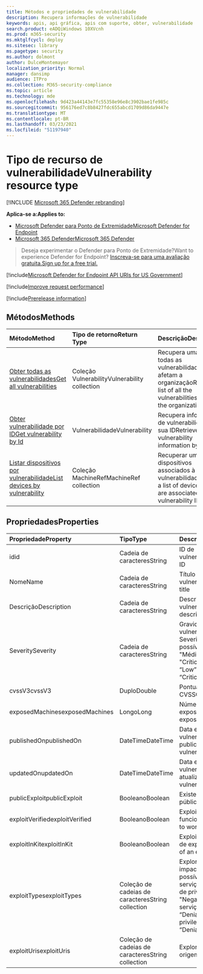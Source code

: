 ```yaml
---
title: Métodos e propriedades de vulnerabilidade
description: Recupera informações de vulnerabilidade
keywords: apis, api gráfica, apis com suporte, obter, vulnerabilidade
search.product: eADQiWindows 10XVcnh
ms.prod: m365-security
ms.mktglfcycl: deploy
ms.sitesec: library
ms.pagetype: security
ms.author: dolmont
author: DulceMontemayor
localization_priority: Normal
manager: dansimp
audience: ITPro
ms.collection: M365-security-compliance
ms.topic: article
ms.technology: mde
ms.openlocfilehash: 9d423a44143e7fc55358e96e8c3902bae1fe985c
ms.sourcegitcommit: 956176ed7c8b8427fdc655abcd1709d86da9447e
ms.translationtype: MT
ms.contentlocale: pt-BR
ms.lasthandoff: 03/23/2021
ms.locfileid: "51197940"
---
```

# <a name="vulnerability-resource-type"></a><span data-ttu-id="35b99-104">Tipo de recurso de vulnerabilidade</span><span class="sxs-lookup"><span data-stu-id="35b99-104">Vulnerability resource type</span></span>

[!INCLUDE [Microsoft 365 Defender rebranding](../../includes/microsoft-defender.md)]


<span data-ttu-id="35b99-105">**Aplica-se a:**</span><span class="sxs-lookup"><span data-stu-id="35b99-105">**Applies to:**</span></span>
- [<span data-ttu-id="35b99-106">Microsoft Defender para Ponto de Extremidade</span><span class="sxs-lookup"><span data-stu-id="35b99-106">Microsoft Defender for Endpoint</span></span>](https://go.microsoft.com/fwlink/?linkid=2154037)
- [<span data-ttu-id="35b99-107">Microsoft 365 Defender</span><span class="sxs-lookup"><span data-stu-id="35b99-107">Microsoft 365 Defender</span></span>](https://go.microsoft.com/fwlink/?linkid=2118804)

> <span data-ttu-id="35b99-108">Deseja experimentar o Defender para Ponto de Extremidade?</span><span class="sxs-lookup"><span data-stu-id="35b99-108">Want to experience Defender for Endpoint?</span></span> [<span data-ttu-id="35b99-109">Inscreva-se para uma avaliação gratuita.</span><span class="sxs-lookup"><span data-stu-id="35b99-109">Sign up for a free trial.</span></span>](https://www.microsoft.com/microsoft-365/windows/microsoft-defender-atp?ocid=docs-wdatp-pullalerts-abovefoldlink) 

[!include[Microsoft Defender for Endpoint API URIs for US Government](../../includes/microsoft-defender-api-usgov.md)]

[!include[Improve request performance](../../includes/improve-request-performance.md)]


[!include[Prerelease information](../../includes/prerelease.md)]

## <a name="methods"></a><span data-ttu-id="35b99-110">Métodos</span><span class="sxs-lookup"><span data-stu-id="35b99-110">Methods</span></span>
<span data-ttu-id="35b99-111">Método</span><span class="sxs-lookup"><span data-stu-id="35b99-111">Method</span></span> |<span data-ttu-id="35b99-112">Tipo de retorno</span><span class="sxs-lookup"><span data-stu-id="35b99-112">Return Type</span></span> |<span data-ttu-id="35b99-113">Descrição</span><span class="sxs-lookup"><span data-stu-id="35b99-113">Description</span></span>
:---|:---|:---
[<span data-ttu-id="35b99-114">Obter todas as vulnerabilidades</span><span class="sxs-lookup"><span data-stu-id="35b99-114">Get all vulnerabilities</span></span>](get-all-vulnerabilities.md) | <span data-ttu-id="35b99-115">Coleção Vulnerability</span><span class="sxs-lookup"><span data-stu-id="35b99-115">Vulnerability collection</span></span> | <span data-ttu-id="35b99-116">Recupera uma lista de todas as vulnerabilidades que afetam a organização</span><span class="sxs-lookup"><span data-stu-id="35b99-116">Retrieves a list of all the vulnerabilities affecting the organization</span></span>
[<span data-ttu-id="35b99-117">Obter vulnerabilidade por ID</span><span class="sxs-lookup"><span data-stu-id="35b99-117">Get vulnerability by Id</span></span>](get-vulnerability-by-id.md) | <span data-ttu-id="35b99-118">Vulnerabilidade</span><span class="sxs-lookup"><span data-stu-id="35b99-118">Vulnerability</span></span> | <span data-ttu-id="35b99-119">Recupera informações de vulnerabilidade por sua ID</span><span class="sxs-lookup"><span data-stu-id="35b99-119">Retrieves vulnerability information by its ID</span></span>
[<span data-ttu-id="35b99-120">Listar dispositivos por vulnerabilidade</span><span class="sxs-lookup"><span data-stu-id="35b99-120">List devices by vulnerability</span></span>](get-machines-by-vulnerability.md)| <span data-ttu-id="35b99-121">Coleção MachineRef</span><span class="sxs-lookup"><span data-stu-id="35b99-121">MachineRef collection</span></span> | <span data-ttu-id="35b99-122">Recuperar uma lista de dispositivos associados à ID de vulnerabilidade</span><span class="sxs-lookup"><span data-stu-id="35b99-122">Retrieve a list of devices that are associated with the vulnerability ID</span></span> 


## <a name="properties"></a><span data-ttu-id="35b99-123">Propriedades</span><span class="sxs-lookup"><span data-stu-id="35b99-123">Properties</span></span>
<span data-ttu-id="35b99-124">Propriedade</span><span class="sxs-lookup"><span data-stu-id="35b99-124">Property</span></span> |  <span data-ttu-id="35b99-125">Tipo</span><span class="sxs-lookup"><span data-stu-id="35b99-125">Type</span></span>    |   <span data-ttu-id="35b99-126">Descrição</span><span class="sxs-lookup"><span data-stu-id="35b99-126">Description</span></span>
:---|:---|:---
<span data-ttu-id="35b99-127">id</span><span class="sxs-lookup"><span data-stu-id="35b99-127">id</span></span> | <span data-ttu-id="35b99-128">Cadeia de caracteres</span><span class="sxs-lookup"><span data-stu-id="35b99-128">String</span></span> | <span data-ttu-id="35b99-129">ID de vulnerabilidade</span><span class="sxs-lookup"><span data-stu-id="35b99-129">Vulnerability ID</span></span>
<span data-ttu-id="35b99-130">Nome</span><span class="sxs-lookup"><span data-stu-id="35b99-130">Name</span></span> | <span data-ttu-id="35b99-131">Cadeia de caracteres</span><span class="sxs-lookup"><span data-stu-id="35b99-131">String</span></span> | <span data-ttu-id="35b99-132">Título de vulnerabilidade</span><span class="sxs-lookup"><span data-stu-id="35b99-132">Vulnerability title</span></span>
<span data-ttu-id="35b99-133">Descrição</span><span class="sxs-lookup"><span data-stu-id="35b99-133">Description</span></span> | <span data-ttu-id="35b99-134">Cadeia de caracteres</span><span class="sxs-lookup"><span data-stu-id="35b99-134">String</span></span> | <span data-ttu-id="35b99-135">Descrição da vulnerabilidade</span><span class="sxs-lookup"><span data-stu-id="35b99-135">Vulnerability description</span></span> 
<span data-ttu-id="35b99-136">Severity</span><span class="sxs-lookup"><span data-stu-id="35b99-136">Severity</span></span> | <span data-ttu-id="35b99-137">Cadeia de caracteres</span><span class="sxs-lookup"><span data-stu-id="35b99-137">String</span></span> | <span data-ttu-id="35b99-138">Gravidade da vulnerabilidade.</span><span class="sxs-lookup"><span data-stu-id="35b99-138">Vulnerability Severity.</span></span> <span data-ttu-id="35b99-139">Os valores possíveis são: "Baixo", "Médio", "Alto", "Crítico"</span><span class="sxs-lookup"><span data-stu-id="35b99-139">Possible values are: “Low”, “Medium”, “High”, “Critical”</span></span>
<span data-ttu-id="35b99-140">cvssV3</span><span class="sxs-lookup"><span data-stu-id="35b99-140">cvssV3</span></span> | <span data-ttu-id="35b99-141">Duplo</span><span class="sxs-lookup"><span data-stu-id="35b99-141">Double</span></span> | <span data-ttu-id="35b99-142">Pontuação v3 do CVSS</span><span class="sxs-lookup"><span data-stu-id="35b99-142">CVSS v3 score</span></span>
<span data-ttu-id="35b99-143">exposedMachines</span><span class="sxs-lookup"><span data-stu-id="35b99-143">exposedMachines</span></span> | <span data-ttu-id="35b99-144">Longo</span><span class="sxs-lookup"><span data-stu-id="35b99-144">Long</span></span> | <span data-ttu-id="35b99-145">Número de dispositivos expostos</span><span class="sxs-lookup"><span data-stu-id="35b99-145">Number of exposed devices</span></span>
<span data-ttu-id="35b99-146">publishedOn</span><span class="sxs-lookup"><span data-stu-id="35b99-146">publishedOn</span></span> | <span data-ttu-id="35b99-147">DateTime</span><span class="sxs-lookup"><span data-stu-id="35b99-147">DateTime</span></span> | <span data-ttu-id="35b99-148">Data em que a vulnerabilidade foi publicada</span><span class="sxs-lookup"><span data-stu-id="35b99-148">Date when vulnerability was published</span></span>
<span data-ttu-id="35b99-149">updatedOn</span><span class="sxs-lookup"><span data-stu-id="35b99-149">updatedOn</span></span> | <span data-ttu-id="35b99-150">DateTime</span><span class="sxs-lookup"><span data-stu-id="35b99-150">DateTime</span></span> | <span data-ttu-id="35b99-151">Data em que a vulnerabilidade foi atualizada</span><span class="sxs-lookup"><span data-stu-id="35b99-151">Date when vulnerability was updated</span></span>
<span data-ttu-id="35b99-152">publicExploit</span><span class="sxs-lookup"><span data-stu-id="35b99-152">publicExploit</span></span> | <span data-ttu-id="35b99-153">Booleano</span><span class="sxs-lookup"><span data-stu-id="35b99-153">Boolean</span></span> | <span data-ttu-id="35b99-154">Existe exploração pública</span><span class="sxs-lookup"><span data-stu-id="35b99-154">Public exploit exists</span></span> 
<span data-ttu-id="35b99-155">exploitVerified</span><span class="sxs-lookup"><span data-stu-id="35b99-155">exploitVerified</span></span> | <span data-ttu-id="35b99-156">Booleano</span><span class="sxs-lookup"><span data-stu-id="35b99-156">Boolean</span></span> | <span data-ttu-id="35b99-157">Exploit é verificado para funcionar</span><span class="sxs-lookup"><span data-stu-id="35b99-157">Exploit is verified to work</span></span>
<span data-ttu-id="35b99-158">exploitInKit</span><span class="sxs-lookup"><span data-stu-id="35b99-158">exploitInKit</span></span> | <span data-ttu-id="35b99-159">Booleano</span><span class="sxs-lookup"><span data-stu-id="35b99-159">Boolean</span></span> | <span data-ttu-id="35b99-160">Exploit faz parte de um kit de exploração</span><span class="sxs-lookup"><span data-stu-id="35b99-160">Exploit is part of an exploit kit</span></span>
<span data-ttu-id="35b99-161">exploitTypes</span><span class="sxs-lookup"><span data-stu-id="35b99-161">exploitTypes</span></span> | <span data-ttu-id="35b99-162">Coleção de cadeias de caracteres</span><span class="sxs-lookup"><span data-stu-id="35b99-162">String collection</span></span> | <span data-ttu-id="35b99-163">Explorar impacto.</span><span class="sxs-lookup"><span data-stu-id="35b99-163">Exploit impact.</span></span> <span data-ttu-id="35b99-164">Os valores possíveis são: "Negação de serviço", "Escalonamento de privilégios locais", "Negação de serviço"</span><span class="sxs-lookup"><span data-stu-id="35b99-164">Possible values are: “Denial of service”, “Local privilege escalation”, “Denial of service”</span></span>
<span data-ttu-id="35b99-165">exploitUris</span><span class="sxs-lookup"><span data-stu-id="35b99-165">exploitUris</span></span> | <span data-ttu-id="35b99-166">Coleção de cadeias de caracteres</span><span class="sxs-lookup"><span data-stu-id="35b99-166">String collection</span></span> | <span data-ttu-id="35b99-167">Explorar URLs de origem</span><span class="sxs-lookup"><span data-stu-id="35b99-167">Exploit source URLs</span></span>
